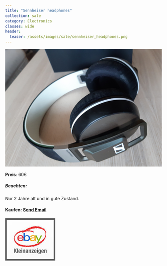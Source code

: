 ```yaml
---
title: "Sennheiser headphones"
collection: sale
category: Electronics
classes: wide
header: 
  teaser: /assets/images/sale/sennheiser_headphones.png
---
```




<a href="">
  <img src="/assets/images/sale/sennheiser_headphones.png" alt="Sennheiser headphones">
</a>

**Preis**: 60€

##### Beachten:
Nur 2 Jahre alt und in gute Zustand.

#### Kaufen: <a href = "mailto:digitaldasler@gmail.com?subject=Sennheiser headphones">Send Email</a>

<a href="">
  <img src="/assets/images/ebay.png" alt="Ebay Kleinanzeigen" style="border: 5px solid #555">
</a>


